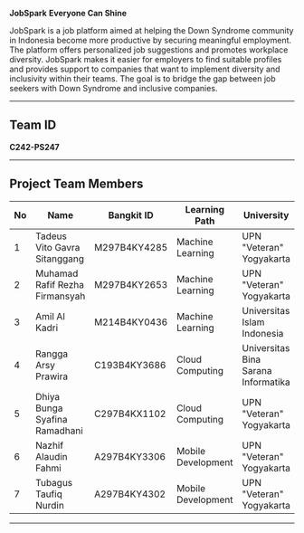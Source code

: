 **JobSpark**
**Everyone Can Shine**

JobSpark is a job platform aimed at helping the Down Syndrome community in Indonesia become more productive by securing meaningful employment. The platform offers personalized job suggestions and promotes workplace diversity. JobSpark makes it easier for employers to find suitable profiles and provides support to companies that want to implement diversity and inclusivity within their teams. The goal is to bridge the gap between job seekers with Down Syndrome and inclusive companies.

---

## Team ID
**C242-PS247**

---

## Project Team Members

| No | Name                                   | Bangkit ID          | Learning Path       | University                              |
|----|----------------------------------------|---------------------|---------------------|------------------------------------------|
| 1  | Tadeus Vito Gavra Sitanggang           | M297B4KY4285       | Machine Learning    | UPN "Veteran" Yogyakarta                |
| 2  | Muhamad Rafif Rezha Firmansyah         | M297B4KY2653       | Machine Learning    | UPN "Veteran" Yogyakarta                |
| 3  | Amil Al Kadri                          | M214B4KY0436       | Machine Learning    | Universitas Islam Indonesia             |
| 4  | Rangga Arsy Prawira                    | C193B4KY3686       | Cloud Computing     | Universitas Bina Sarana Informatika     |
| 5  | Dhiya Bunga Syafina Ramadhani          | C297B4KX1102       | Cloud Computing     | UPN "Veteran" Yogyakarta                |
| 6  | Nazhif Alaudin Fahmi                   | A297B4KY3306       | Mobile Development  | UPN "Veteran" Yogyakarta                |
| 7  | Tubagus Taufiq Nurdin                  | A297B4KY4302       | Mobile Development  | UPN "Veteran" Yogyakarta                |

---
